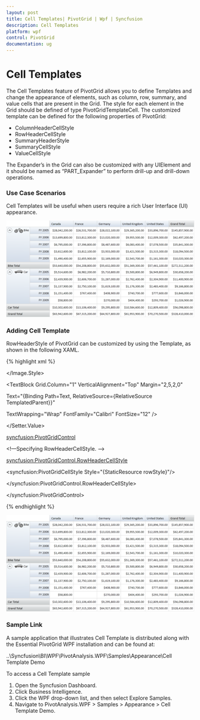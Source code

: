 ```yaml
---
layout: post
title: Cell Templates| PivotGrid | Wpf | Syncfusion
description: Cell Templates
platform: wpf
control: PivotGrid
documentation: ug
---
```



# Cell Templates


The Cell Templates feature of PivotGrid allows you to define Templates and change the appearance of elements, such as column, row, summary, and value cells that are present in the Grid. The style for each element in the Grid should be defined of type PivotGridTemplateCell. The customized template can be defined for the following properties of PivotGrid:

* ColumnHeaderCellStyle
* RowHeaderCellStyle
* SummaryHeaderStyle
* SummaryCellStyle
* ValueCellStyle

The Expander’s in the Grid can also be customized with any UIElement and it should be named as “PART_Expander” to perform drill-up and drill-down operations.

### Use Case Scenarios

Cell Templates will be useful when users require a rich User Interface (UI) appearance.

![C:/Users/dwarageshmb/Desktop/Vol 4 Docs/Images/PivotGrid Cell Template.png](Features_images/Features_img12.png)



### Adding Cell Template

RowHeaderStyle of PivotGrid can be customized by using the Template, as shown in the following XAML. 

{% highlight xml %} 


<Style x:Key="rowStyle" TargetType="{x:Type syncfusion:PivotGridTemplateCell}">

<Setter Property="Template">

<Setter.Value>

<ControlTemplate TargetType="{x:Type syncfusion:PivotGridTemplateCell}">

<StackPanel Grid.Column="1" Orientation="Horizontal" Background="{StaticResource RowHeaderBackgroundBrush}">

<!—Adding an Expander. -->                                

<Expander Margin="1" x:Name="PART_Expander" IsExpanded="{Binding IsExpanded,RelativeSource={RelativeSource TemplatedParent}}" Visibility="{Binding Converter={StaticResource expanderVisiblityConverter}}" Grid.Column="0"/>

<!—Adding an Image. -->

<Image Margin="2,5,1,0" Grid.Column="1" VerticalAlignment="Top" HorizontalAlignment="Center">

<Image.Style>

<Style TargetType="{x:Type Image}">

<Style.Triggers>

<DataTrigger Binding="{Binding Path=Text, RelativeSource={RelativeSource TemplatedParent}}" Value="Car">

<Setter Property="Source" Value="{StaticResource Car}"/>

<Setter Property="Width" Value="32"/>

<Setter Property="Height" Value="32"/>

</DataTrigger>

<DataTrigger Binding="{Binding Path=Text, RelativeSource={RelativeSource TemplatedParent}}" Value="Bike">

<Setter Property="Source" Value="{StaticResource Bike}"/>

<Setter Property="Width" Value="32"/>

<Setter Property="Height" Value="32"/>

</DataTrigger>                                              

</Style.Triggers>                                                

</Style>

</Image.Style>

</Image>

<!-- A Textblock representing the Cell Value. -->

<TextBlock Grid.Column="1" VerticalAlignment="Top" Margin="2,5,2,0"

Text="{Binding Path=Text, RelativeSource={RelativeSource TemplatedParent}}" 

TextWrapping="Wrap" FontFamily="Calibri" FontSize="12" />                                   

</StackPanel>                            

</ControlTemplate>

</Setter.Value>

</Setter>

</Style>



<syncfusion:PivotGridControl>

<!—Specifying RowHeaderCellStyle. -->

<syncfusion:PivotGridControl.RowHeaderCellStyle>

<syncfusion:PivotGridCellStyle Style="{StaticResource rowStyle}"/>

</syncfusion:PivotGridControl.RowHeaderCellStyle>

</syncfusion:PivotGridControl>

{% endhighlight %} 



![C:/Users/dwarageshmb/Desktop/Vol 4 Docs/Images/PivotGrid Cell Template.png](Features_images/Features_img13.png)



### Sample Link

A sample application that illustrates Cell Template is distributed along with the Essential PivotGrid WPF installation and can be found at:

..\Syncfusion\BI\WPF\PivotAnalysis.WPF\Samples\Appearance\Cell Template Demo

To access a Cell Template sample

1. Open the Syncfusion Dashboard. 
2. Click Business Intelligence.
3. Click the WPF drop-down list, and then select Explore Samples. 
4. Navigate to PivotAnalysis.WPF > Samples > Appearance > Cell Template Demo.


